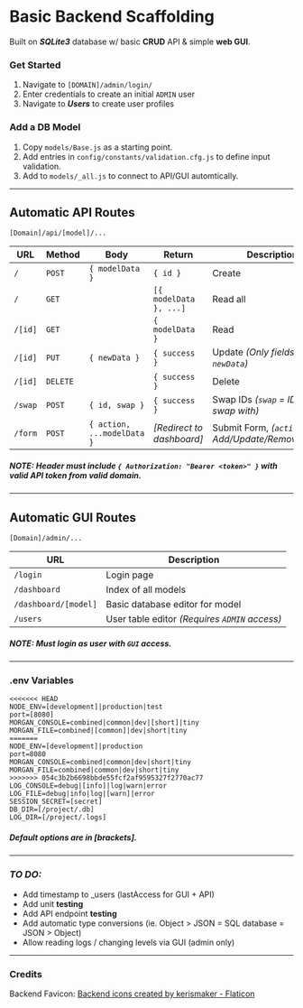 # Basic Backend Scaffolding

Built on ***SQLite3*** database w/ basic **CRUD** API & simple **web GUI**.

### Get Started
 1. Navigate to `[DOMAIN]/admin/login/`
 2. Enter credentials to create an initial `ADMIN` user
 3. Navigate to ***Users*** to create user profiles

### Add a DB Model
 1. Copy `models/Base.js` as a starting point.
 2. Add entries in `config/constants/validation.cfg.js` to define input validation.
 3. Add to `models/_all.js` to connect to API/GUI automtically.

---

## Automatic API Routes
`[Domain]/api/[model]/...`

| URL | Method | Body | Return | Description |
|------|------|------|------|------|
|`/`|`POST`|`{ modelData }`|`{ id }`|Create|
|`/`|`GET`| |`[{ modelData }, ...]`|Read all|
|`/[id]`|`GET`| |`{ modelData }`|Read|
|`/[id]`|`PUT`|`{ newData }`|`{ success }`|Update _(Only fields in `newData`)_|
|`/[id]`|`DELETE`| |`{ success }`|Delete|
|`/swap`|`POST`|`{ id, swap }`|`{ success }`|Swap IDs _(`swap` = ID to swap with)_|
|`/form`|`POST`|`{ action, ...modelData }`|_[Redirect to dashboard]_|Submit Form, _(`action` = Add/Update/Remove/Reset)_|
##### _**NOTE:** Header must include `{ Authorization: "Bearer <token>" }` with valid API token from valid domain._

---

## Automatic GUI Routes
`[Domain]/admin/...`

| URL | Description |
|------|------|
|`/login`|Login page|
|`/dashboard`|Index of all models|
|`/dashboard/[model]`|Basic database editor for model|
|`/users`|User table editor _(Requires `ADMIN` access)_|
##### _**NOTE:** Must login as user with `GUI` access._

---

### .env Variables
```
<<<<<<< HEAD
NODE_ENV=[development]|production|test
port=[8080]
MORGAN_CONSOLE=combined|common|dev|[short]|tiny
MORGAN_FILE=combined|[common]|dev|short|tiny
=======
NODE_ENV=[development]|production
port=8080
MORGAN_CONSOLE=combined|common|dev|short|tiny
MORGAN_FILE=combined|common|dev|short|tiny
>>>>>>> 054c3b2b6698bbde55fcf2af9595327f2770ac77
LOG_CONSOLE=debug|[info]|log|warn|error
LOG_FILE=debug|info|log|[warn]|error
SESSION_SECRET=[secret]
DB_DIR=[/project/.db]
LOG_DIR=[/project/.logs]
```
##### _Default options are in [brackets]._

---

### *TO DO:*
 - Add timestamp to _users (lastAccess for GUI + API)
 - Add unit **testing**
 - Add API endpoint **testing**
 - Add automatic type conversions (ie. Object > JSON = SQL database = JSON > Object)
 - Allow reading logs / changing levels via GUI (admin only)

---

### Credits
Backend Favicon: [Backend icons created by kerismaker - Flaticon](https://www.flaticon.com/free-icons/backend)